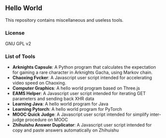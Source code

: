 ## Hello World
This repository contains miscellaneous and useless tools.
### License
GNU GPL v2

### List of Tools
- **Arknights Capsule**: A Python program that calculates the expectation for gaining a rare character in Arknights Gacha, using Markov chain.
- **Chaoxing Fvcker**: A Javascript user script intended for accelerating video speed on Chaoxing.
- **Computer Graphics**: A hello world program based on Three.js
- **EAMS Helper**: A Javascript user script intended for iterating GET parameters and sending back XHR data
- **Learning Java**: A hello world program for Java
- **Learning Pytorch**: A hello world program for PyTorch
- **MOOC Quick Judge**: A Javascript user script intended for simplify inter-judge procedure on MOOC
- **Zhihuishu Answer Duplicator**: A Javascript user script intended for copy and paste answers automatically on Zhihuishu
